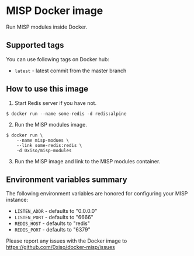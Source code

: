 # MISP Docker image

Run MISP modules inside Docker.

## Supported tags

You can use following tags on Docker hub:

* `latest` - latest commit from the master branch

## How to use this image

1. Start Redis server if you have not.

```
$ docker run --name some-redis -d redis:alpine
```

2. Run the MISP modules image.

```
$ docker run \
    --name misp-modues \
    --link some-redis:redis \
    -d 0xiso/misp-modules
```

3. Run the MISP image and link to the MISP modules container.

## Environment variables summary

The following environment variables are honored for configuring your MISP instance:

* `LISTEN_ADDR` - defaults to "0.0.0.0"
* `LISTEN_PORT` - defaults to "6666"
* `REDIS_HOST` - defaults to "redis"
* `REDIS_PORT` - defaults to "6379"

Please report any issues with the Docker image to https://github.com/0xiso/docker-misp/issues
